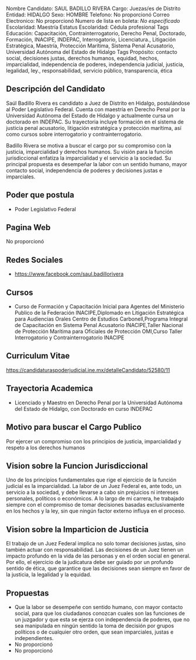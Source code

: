 Nombre Candidato: SAUL BADILLO RIVERA
Cargo: Juezas/es de Distrito
Entidad: HIDALGO
Sexo: HOMBRE
Telefono: No proporcionó
Correo Electronico: No proporcionó
Numero de lista en boleta: *No especificado*
Escolaridad: Maestría
Estatus Escolaridad: Cédula profesional
Tags Educación: Capacitación, Contrainterrogatorio, Derecho Penal, Doctorado, Formación, INACIPE, INDEPAC, Interrogatorio, Licenciatura., Litigación Estratégica, Maestría, Protección Marítima, Sistema Penal Acusatorio, Universidad Autónoma del Estado de Hidalgo
Tags Propósito: contacto social, decisiones justas, derechos humanos, equidad, hechos, imparcialidad, independencia de poderes, independencia judicial, justicia, legalidad, ley., responsabilidad, servicio público, transparencia, ética


## Descripción del Candidato 

Saúl Badillo Rivera es candidato a Juez de Distrito en Hidalgo, postulándose al Poder Legislativo Federal. Cuenta con maestría en Derecho Penal por la Universidad Autónoma del Estado de Hidalgo y actualmente cursa un doctorado en INDEPAC. Su trayectoria incluye formación en el sistema de justicia penal acusatorio, litigación estratégica y protección marítima, así como cursos sobre interrogatorio y contrainterrogatorio.

Badillo Rivera se motiva a buscar el cargo por su compromiso con la justicia, imparcialidad y derechos humanos. Su visión para la función jurisdiccional enfatiza la imparcialidad y el servicio a la sociedad. Su principal propuesta es desempeñar la labor con un sentido humano, mayor contacto social, independencia de poderes y decisiones justas e imparciales.


## Poder que postula

- Poder Legislativo Federal


## Pagina Web

No proporcionó


## Redes Sociales

- https://www.facebook.com/saul.badillorivera


## Cursos

- Curso de Formación y Capacitación Inicial para Agentes del Ministerio Publico de la Federación INACIPE,Diplomado en Litigación Estratégica para Audiencias Orales Centro de Estudios Carbonell,Programa Integral de Capacitación en Sistema Penal Acusatorio INACIPE,Taller Nacional de Protección Marítima para Oficiales de Protección OMI,Curso Taller Interrogatorio y Contrainterrogatorio INACIPE


## Curriculum Vitae

https://candidaturaspoderjudicial.ine.mx/detalleCandidato/52580/11


## Trayectoria Academica

- Licenciado y Maestro en Derecho Penal por la Universidad Autónoma del Estado de Hidalgo, con Doctorado en curso INDEPAC


## Motivo para buscar el Cargo Publico

Por ejercer un compromiso con los principios de justicia, imparcialidad y respeto a los derechos humanos


## Vision sobre la Funcion Jurisdiccional

Uno de los principios fundamentales que rige el ejercicio de la función judicial es la imparcialidad. La labor de un Juez Federal es, ante todo, un servicio a la sociedad, y debe llevarse a cabo sin prejuicios ni intereses personales, políticos o económicos. A lo largo de mi carrera, he trabajado siempre con el compromiso de tomar decisiones basadas exclusivamente en los hechos y la ley, sin que ningún factor externo influya en el proceso.


## Vision sobre la Imparticion de Justicia

El trabajo de un Juez Federal implica no solo tomar decisiones justas, sino también actuar con responsabilidad. Las decisiones de un Juez tienen un impacto profundo en la vida de las personas y en el orden social en general. Por ello, el ejercicio de la judicatura debe ser guiado por un profundo sentido de ética, que garantice que las decisiones sean siempre en favor de la justicia, la legalidad y la equidad.


## Propuestas

- Que la labor se desempeñe con sentido humano, con mayor contacto social, para que los ciudadanos conozcan cuales son las funciones de un juzgador y que esta se ejerza con independencia de poderes, que no sea manipulada en ningún sentido la toma de decisión por grupos políticos o de cualquier otro orden, que sean imparciales, justas e independientes.
- No proporcionó
- No proporcionó

